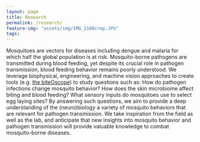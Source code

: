 ```yaml
---
layout: page
title: Research
permalink: /research/
feature-img: "assets/img/IMG_2160crop.JPG"
tags:
---
```


Mosquitoes are vectors for diseases including dengue and malaria for which half the global population is at risk. Mosquito-borne pathogens are transmitted during blood feeding, yet despite its crucial role in pathogen transmission, blood feeding behavior remains poorly understood. We leverage biophysical, engineering, and machine vision approaches to create tools (e.g. [the biteOscope](https://github.com/felixhol/biteOscope)) to study questions such as: How do pathogen infections change mosquito behavior? How does the skin microbiome affect biting and blood feeding? What sensory inputs do mosquitoes use to select egg laying sites? By answering such questions, we aim to provide a deep understanding of the (neuro)biology a variety of mosquito behaviors that are relevant for pathogen transmission. We take inspiration from the field as well as the lab, and anticipate that new insights into mosquito behavior and pathogen transmission will provide valuable knowledge to combat mosquito-borne diseases.

<!--- If this sounds interesting, join us! We have [openings](https://projects.cri-paris.org/projects/pZDJguA1/des) for a postdoc and a technician, more information [here](../assets/HolCRI_postdocAd.pdf){:target="_blank"}. -->

<!-- Type on Strap is based on Type Theme, a free and open-source theme for [Jekyll](http://jekyllrb.com/), licensed under the MIT License.

Head over to the [theme's documentation](https://github.io/sylhare/Type-on-Strap) for much more information about Type on Strap or to install this theme on your own Jekyll site.

This file is an example of a page in Jekyll, that automatically shows up in the header navigation, you can delete or modify this file freely. -->
